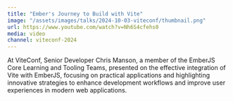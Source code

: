 ```yaml
---
title: "Ember's Journey to Build with Vite"
image: "/assets/images/talks/2024-10-03-viteconf/thumbnail.png"
url: https://www.youtube.com/watch?v=Nh6S4cfehs0
media: video
channel: viteconf-2024
---
```


At ViteConf, Senior Developer Chris Manson, a member of the EmberJS Core Learning and Tooling Teams, presented on the effective integration of Vite with EmberJS, focusing on practical applications and highlighting innovative strategies to enhance development workflows and improve user experiences in modern web applications.
